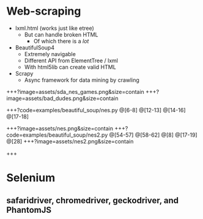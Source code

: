 # Web-scraping

- lxml.html (works just like etree)
	- But can handle broken HTML
		- Of which there is a *lot*
- BeautifulSoup4
	- Extremely navigable
	- Different API from ElementTree / lxml
	- With html5lib can create valid HTML
- Scrapy
	- Async framework for data mining by crawling

+++?image=assets/sda_nes_games.png&size=contain
+++?image=assets/bad_dudes.png&size=contain

+++?code=examples/beautiful_soup/nes.py
@[6-8]
@[12-13]
@[14-16]
@[17-18]

+++?image=assets/nes.png&size=contain
+++?code=examples/beautiful_soup/nes2.py
@[54-57]
@[58-62]
@[8]
@[17-19]
@[28]
+++?image=assets/nes2.png&size=contain

+++
# Selenium
## safaridriver, chromedriver, geckodriver, and PhantomJS
